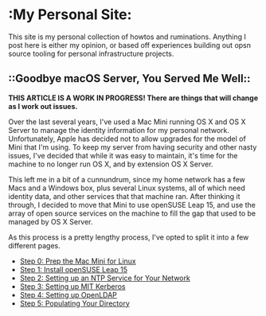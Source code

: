 # :My Personal Site:

This site is my personal collection of howtos and ruminations. Anything I post here is either my opinion, or based off experiences building out opsn source tooling for personal infrastructure projects.

## ::Goodbye macOS Server, You Served Me Well::

**THIS ARTICLE IS A WORK IN PROGRESS! There are things that will change as I work out issues.**

Over the last several years, I've used a Mac Mini running OS X and OS X Server to manage the identity information for my personal network. Unfortunately, Apple has decided not to allow upgrades for the model of Mini that I'm using. To keep my server from having security and other nasty issues, I've decided that while it was easy to maintain, it's time for the machine to no longer run OS X, and by extension OS X Server.

This left me in a bit of a cunnundrum, since my home network has a few Macs and a Windows box, plus several Linux systems, all of which need identity data, and other services that that machine ran. After thinking it through, I decided to move that Mini to use openSUSE Leap 15, and use the array of open source services on the machine to fill the gap that used to be managed by OS X Server.

As this process is a pretty lengthy process, I've opted to split it into a few different pages.

 * [Step 0: Prep the Mac Mini for Linux](prep_mac_mini_for_linux.md)
 * [Step 1: Install openSUSE Leap 15](install_opensuse_leap_15.md)
 * [Step 2: Setting up an NTP Service for Your Network](setup_ntp.md)
 * [Step 3: Setting up MIT Kerberos](setup_mit_krb5.md)
 * [Step 4: Setting up OpenLDAP](setup_openldap.md)
 * [Step 5: Populating Your Directory](populate_ldap.md)
